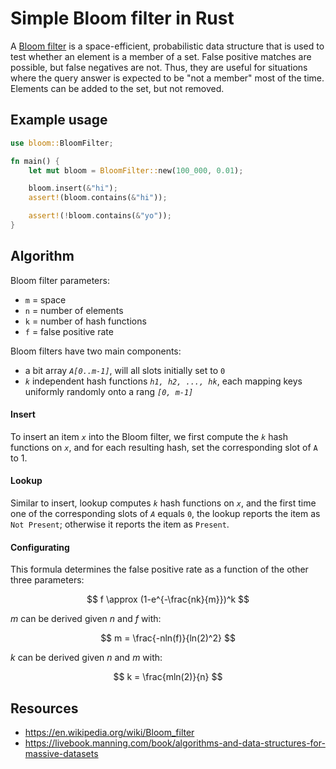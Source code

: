 # Simple Bloom filter in Rust

A [Bloom filter](https://en.wikipedia.org/wiki/Bloom_filter) is a space-efficient, probabilistic data structure that is used to test whether an element is a member of a set. False positive matches are possible, but false negatives are not. Thus, they are useful for situations where the query answer is expected to be "not a member" most of the time. Elements can be added to the set, but not removed.

## Example usage

```rust
use bloom::BloomFilter;

fn main() {
    let mut bloom = BloomFilter::new(100_000, 0.01);

    bloom.insert(&"hi");
    assert!(bloom.contains(&"hi"));

    assert!(!bloom.contains(&"yo"));
}
```

## Algorithm

Bloom filter parameters:
- `m` = space
- `n` = number of elements
- `k` = number of hash functions
- `f` = false positive rate

Bloom filters have two main components:
* a bit array *`A[0..m-1]`*, will all slots initially set to `0`
* *`k`* independent hash functions *`h1, h2, ..., hk`*, each mapping keys uniformly randomly onto a rang *`[0, m-1]`*

#### Insert
To insert an item *`x`* into the Bloom filter, we first compute the *`k`* hash functions on *`x`*, and for each resulting hash, set the corresponding slot of `A` to 1.

#### Lookup
Similar to insert, lookup computes *`k`* hash functions on *`x`*, and the first time one of the corresponding slots of *`A`* equals `0`, the lookup reports the item as `Not Present`; otherwise it reports the item as `Present`.

#### Configurating

This formula determines the false positive rate as a function of the other three parameters:

$$
f \approx (1-e^{-\frac{nk}{m}})^k 
$$

$m$ can be derived given $n$ and $f$ with:

$$
m = \frac{-nln(f)}{ln(2)^2}
$$

$k$ can be derived given $n$ and $m$ with:

$$
k = \frac{mln(2)}{n}
$$

## Resources
* https://en.wikipedia.org/wiki/Bloom_filter
* https://livebook.manning.com/book/algorithms-and-data-structures-for-massive-datasets 